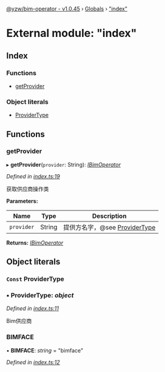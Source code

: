 [@yzw/bim-operator - v1.0.45](../README.md) › [Globals](../globals.md) › ["index"](_index_.md)

# External module: "index"

## Index

### Functions

* [getProvider](_index_.md#getprovider)

### Object literals

* [ProviderType](_index_.md#const-providertype)

## Functions

###  getProvider

▸ **getProvider**(`provider`: String): *[IBimOperator](../interfaces/_interface_.ibimoperator.md)*

*Defined in [index.ts:19](https://github.com/youkaisteve/bim-operator/blob/07608a2/src/index.ts#L19)*

获取供应商操作类

**Parameters:**

Name | Type | Description |
------ | ------ | ------ |
`provider` | String | 提供方名字，@see [ProviderType](_index_.md#const-providertype)  |

**Returns:** *[IBimOperator](../interfaces/_interface_.ibimoperator.md)*

## Object literals

### `Const` ProviderType

### ▪ **ProviderType**: *object*

*Defined in [index.ts:11](https://github.com/youkaisteve/bim-operator/blob/07608a2/src/index.ts#L11)*

Bim供应商

###  BIMFACE

• **BIMFACE**: *string* = "bimface"

*Defined in [index.ts:12](https://github.com/youkaisteve/bim-operator/blob/07608a2/src/index.ts#L12)*
